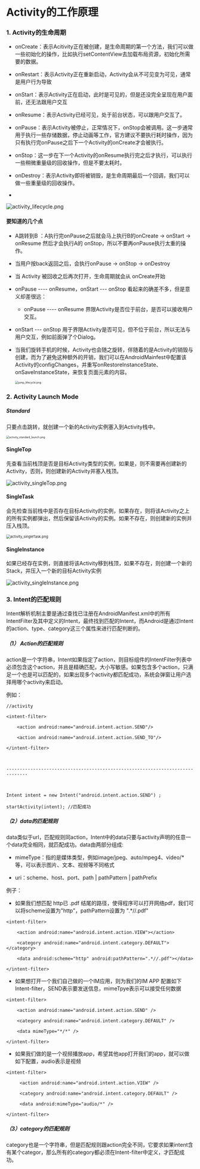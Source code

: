 # Activity的工作原理

### 1. Activity的生命周期

- onCreate：表示Acitivity正在被创建，是生命周期的第一个方法，我们可以做一些初始化的操作，比如执行setContentView去加载布局资源，初始化所需要的数据。

- onRestart：表示Activity正在重新启动，Activity会从不可见变为可见，通常是用户行为导致

- onStart：表示Activity正在启动，此时是可见的，但是还没完全呈现在用户面前，还无法跟用户交互

- onResume：表示Activity已经可见，处于前台状态，可以跟用户交互了。

- onPause：表示Activity被停止，正常情况下，onStop会被调用。这一步通常用于执行一些存储数据，停止动画等工作，官方建议不要执行耗时操作，因为只有执行完onPause之后下一个Activity的onCreate才会被执行。

- onStop：这一步在下一个Activity的onResume执行完之后才执行，可以执行一些稍微重量级的回收操作，但是不要太耗时。

- onDestroy：表示Activity即将被销毁，是生命周期最后一个回调，我们可以做一些重量级的回收操作。
- 

![activity_lifecycle.png](https://github.com/YuLan-account/draw-io-res/blob/main/learning-android-res/activity/activity_lifecycle.png?raw=true)

#### 要知道的几个点

- A跳转到B ：A执行完onPause之后就会马上执行B的onCreate -> onStart -> onResume 然后才会执行A的 onStop，所以不要再onPause执行太重的操作。

- 当用户按back返回之后，会执行onPause -> onStop -> onDestroy

- 当 Activity 被回收之后再次打开，生命周期就会从 onCreate开始

- onPause ---- onResume，onStart --- onStop 看起来的确差不多，但是意义却差很远：
  - onPause ---- onResume 界限Activity是否位于前台，是否可以接收用户交互。

- onStart --- onStop 用于界限Activity是否可见，但不位于前台，所以无法与用户交互，例如前面弹了个Dialog。

- 当我们旋转手机的时候，Activity也会随之旋转，伴随着的是Activity的销毁与创建，而为了避免这种额外的开销，我们可以在AndroidMainfest中配置该Activity的configChanges，并重写onRestoreInstanceState、onSaveInstanceState，来恢复页面元素的内容。

  <img src="https://github.com/YuLan-account/draw-io-res/blob/main/learning-android-res/activity/jump_lifecycle.png?raw=true" alt="jump_lifecycle.png" style="zoom: 50%;" />





### 2. Activity Launch Mode

##### Standard  

只要点击跳转，就创建一个新的Activity实例塞入到Activity栈中。

<img src="https://github.com/YuLan-account/draw-io-res/blob/main/learning-android-res/activity/activity_standard_launch.png?raw=true" alt="activity_standard_launch.png" style="zoom: 50%;" />



#### SingleTop

先查看当前栈顶是否是目标Activity类型的实例，如果是，则不需要再创建新的Activity，否则，则创建新的Activity并塞入栈顶。

![activity_singleTop.png](https://github.com/YuLan-account/draw-io-res/blob/main/learning-android-res/activity/activity_singleTop.png?raw=true)



#### SingleTask

会先检查当前栈中是否存在目标Activity的实例，如果存在，则将该Activity之上的所有实例都弹出，然后保留该Activity的实例。如果不存在，则创建新的实例并压入栈顶。

<img src="https://github.com/YuLan-account/draw-io-res/blob/main/learning-android-res/activity/activity_singleTask.png?raw=true" alt="activity_singleTask.png" style="zoom:67%;" />

#### SingleInstance

如果已经存在实例，则直接将该Activity移到栈顶，如果不存在，则创建一个新的Stack，并压入一个新的目标Activity实例

![activity_singleInstance.png](https://github.com/YuLan-account/draw-io-res/blob/main/learning-android-res/activity/activity_singleInstance.png?raw=true)



### 3. Intent的匹配规则

Intent解析机制主要是通过查找已注册在AndroidManifest.xml中的所有IntentFilter及其中定义的Intent，最终找到匹配的Intent，而Android是通过Intent的action、type、category这三个属性来进行匹配判断的。

##### （1） Action的匹配规则

action是一个字符串，Intent如果指定了action，则目标组件的IntentFilter列表中必须包含这个action，并且是精确匹配，大小写敏感。如果包含多个action，只满足一个也是可以匹配的，如果出现多个activity都匹配成功，系统会弹窗让用户选择用哪个activity来启动。

例如：

```
//activity

<intent-filter>

    <action android:name="android.intent.action.SEND"/>

    <action android:name="android.intent.action.SEND_TO"/>

</intent-filter> 



------------------------------------------------------------------------------



Intent intent = new Intent("android.intent.action.SEND") ;

startActivity(intent); //匹配成功
```



##### （2）data的匹配规则

data类似于url，匹配规则同action，Intent中的data只要与activity声明的任意一个data完全相同，就匹配成功。data由两部分组成:

- mimeType：指的是媒体类型，例如image/jpeg、auto/mpeg4、video/*等，可以表示图片、文本、视频等不同格式

- uri：scheme、host、port、path | pathPattern | pathPrefix 



例子：

- 如果我们想匹配 http已 .pdf 结尾的路径，使得程序可以打开网络pdf，我们可以将scheme设置为"http"，pathPattern设置为 ".*//.pdf"

```
<intent-filter>  

    <action android:name="android.intent.action.VIEW"></action>  

    <category android:name="android.intent.category.DEFAULT"></category>  

    <data android:scheme="http" android:pathPattern=".*//.pdf"></data>  

</intent-filter>  
```

- 如果想打开一个我们自己做的一个IM应用，则为我们的IM APP 配置如下Intent-filter，SEND表示要发送信息，mimeTpye表示可以接受任何数据

```
<intent-filter>  

    <action android:name="android.intent.action.SEND" />  

    <category android:name="android.intent.category.DEFAULT" />  

    <data mimeType="*/*" />  

</intent-filter>  
```

- 如果我们做的是一个视频播放app，希望其他app打开我们的app，就可以做如下配置，audio表示是视频

```
<intent-filter>  

     <action android:name="android.intent.action.VIEW" />  

     <category android:name="android.intent.category.DEFAULT" />  

     <data android:mimeType="audio/*" />  

</intent-filter>  
```

##### （3）category的匹配规则

category也是一个字符串，但是匹配规则跟action完全不同，它要求如果intent含有某个categor，那么所有的category都必须在Intent-filter中定义，才匹配成功。

